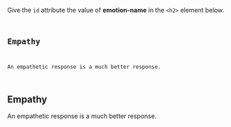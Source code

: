 Give the `id` attribute the value of **emotion-name** in the `<h2>` element below.

<codeblock language="html" type="exercise" testMode="fixedInput">
<code>
<h2>Empathy</h2>
<p>An empathetic response is a much better response.</p>
</code>

<solution>
<h2 id="emotion-name">Empathy</h2>
<p>An empathetic response is a much better response.</p>
</solution>
</codeblock>
